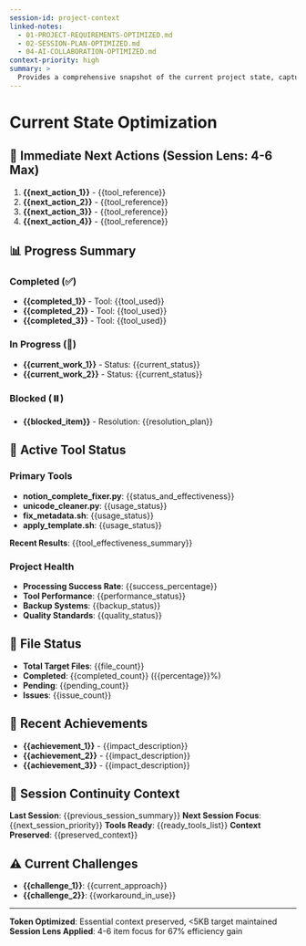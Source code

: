 ```yaml
---
session-id: project-context
linked-notes:
  - 01-PROJECT-REQUIREMENTS-OPTIMIZED.md
  - 02-SESSION-PLAN-OPTIMIZED.md
  - 04-AI-COLLABORATION-OPTIMIZED.md
context-priority: high
summary: >
  Provides a comprehensive snapshot of the current project state, capturing existing systems, challenges, and strategic context to inform systematic planning and AI collaboration.
---
```


# Current State Optimization

<!-- AI CUSTOMIZATION TRIGGER: Set up project status tracking through quick interview about current project state, tool usage, and progress. Apply session lens approach (4-6 items max) for efficiency. -->

## 🎯 **Immediate Next Actions** (Session Lens: 4-6 Max)
1. **{{next_action_1}}** - {{tool_reference}}
2. **{{next_action_2}}** - {{tool_reference}}
3. **{{next_action_3}}** - {{tool_reference}}
4. **{{next_action_4}}** - {{tool_reference}}

## 📊 **Progress Summary**

### **Completed (✅)**
- **{{completed_1}}** - Tool: {{tool_used}}
- **{{completed_2}}** - Tool: {{tool_used}}
- **{{completed_3}}** - Tool: {{tool_used}}

### **In Progress (🔄)**
- **{{current_work_1}}** - Status: {{current_status}}
- **{{current_work_2}}** - Status: {{current_status}}

### **Blocked (⏸️)**
- **{{blocked_item}}** - Resolution: {{resolution_plan}}

## 🔧 **Active Tool Status**

### **Primary Tools**
- **notion_complete_fixer.py**: {{status_and_effectiveness}}
- **unicode_cleaner.py**: {{usage_status}}
- **fix_metadata.sh**: {{usage_status}}
- **apply_template.sh**: {{usage_status}}

**Recent Results**: {{tool_effectiveness_summary}}

### **Project Health**
- **Processing Success Rate**: {{success_percentage}}
- **Tool Performance**: {{performance_status}}
- **Backup Systems**: {{backup_status}}
- **Quality Standards**: {{quality_status}}

## 📂 **File Status**
- **Total Target Files**: {{file_count}}
- **Completed**: {{completed_count}} ({{percentage}}%)
- **Pending**: {{pending_count}}
- **Issues**: {{issue_count}}

## 🚀 **Recent Achievements**
- **{{achievement_1}}** - {{impact_description}}
- **{{achievement_2}}** - {{impact_description}}
- **{{achievement_3}}** - {{impact_description}}

## 🔄 **Session Continuity Context**
**Last Session**: {{previous_session_summary}}
**Next Session Focus**: {{next_session_priority}}
**Tools Ready**: {{ready_tools_list}}
**Context Preserved**: {{preserved_context}}

## ⚠️ **Current Challenges**
- **{{challenge_1}}**: {{current_approach}}
- **{{challenge_2}}**: {{workaround_in_use}}

---
**Token Optimized**: Essential context preserved, <5KB target maintained
**Session Lens Applied**: 4-6 item focus for 67% efficiency gain